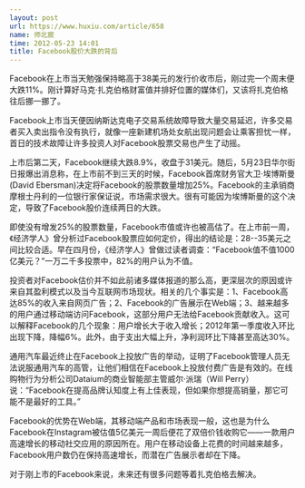 ```yaml
---
layout: post
url: https://www.huxiu.com/article/658
name: 师北宸
time: 2012-05-23 14:01
title: Facebook股价大跌的背后
---
```

Facebook在上市当天勉强保持略高于38美元的发行价收市后，刚过完一个周末便大跌11%。刚计算好马克·扎克伯格财富值并排好位置的媒体们，又该将扎克伯格往后挪一挪了。

Facebook上市当天便因纳斯达克电子交易系统故障导致大量交易延迟，许多交易者买入卖出指令没有执行，就像一座新建机场处女航出现问题会让乘客担忧一样，首日的技术故障让许多投资人对Facebook股票交易也产生了动摇。

上市后第二天，Facebook继续大跌8.9%，收盘于31美元。随后，5月23日华尔街日报爆出消息称，在上市前不到三天的时候，Facebook首席财务官大卫·埃博斯曼(David Ebersman)决定将Facebook的股票数量增加25%。Facebook的主承销商摩根士丹利的一位银行家保证说，市场需求很大。很有可能因为埃博斯曼的这个决定，导致了Facebook股价连续两日的大跌。

即使没有增发25%的股票数量，Facebook市值或许也被高估了。在上市前一周，《经济学人》曾分析过Facebook股票应如何定价，得出的结论是：28--35美元之间比较合适。早在四月份，《经济学人》曾做过读者调查：“Facebook值不值1000亿美元？”一万二千多投票中，82%的用户认为不值。

投资者对Facebook估价并不如此前诸多媒体报道的那么高，更深层次的原因或许来自其盈利模式以及当今互联网市场现状。相关的几个事实是：1、Facebook高达85%的收入来自网页广告；2、Facebook的广告展示在Web端；3、越来越多的用户通过移动端访问Facebook，这部分用户无法给Facebook贡献收入。这可以解释Facebook的几个现象：用户增长大于收入增长；2012年第一季度收入环比出现下降，降幅6%。此外，由于支出大幅上升，净利润环比下降甚至高达30%。

通用汽车最近终止在Facebook上投放广告的举动，证明了Facebook管理人员无法说服通用汽车的高管，让他们相信在Facebook上投放付费广告是有效的。在线购物行为分析公司Dataium的商业智能部主管威尔·派瑞（Will Perry）说：“Facebook在提高品牌认知度上有上佳表现，但如果你想提高销量，那它可能不是最好的工具。”

Facebook的优势在Web端，其移动端产品和市场表现一般，这也是为什么Facebook在Instagram被估值5亿美元一周后便花了双倍价钱收购它——一款用户高速增长的移动社交应用的原因所在。用户在移动设备上花费的时间越来越多，Facebook用户数仍在保持高速增长，而潜在广告展示者却在下降。

对于刚上市的Facebook来说，未来还有很多问题等着扎克伯格去解决。


